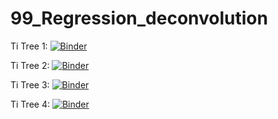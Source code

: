 # 99_Regression_deconvolution

Ti Tree 1: [![Binder](https://mybinder.org/badge_logo.svg)](https://mybinder.org/v2/gh/christurnadge/99_Regression_deconvolution/master?filepath=titree1.ipynb)

Ti Tree 2: [![Binder](https://mybinder.org/badge_logo.svg)](https://mybinder.org/v2/gh/christurnadge/99_Regression_deconvolution/master?filepath=titree2.ipynb)

Ti Tree 3: [![Binder](https://mybinder.org/badge_logo.svg)](https://mybinder.org/v2/gh/christurnadge/99_Regression_deconvolution/master?filepath=titree3.ipynb)

Ti Tree 4: [![Binder](https://mybinder.org/badge_logo.svg)](https://mybinder.org/v2/gh/christurnadge/99_Regression_deconvolution/master?filepath=titree4.ipynb)
